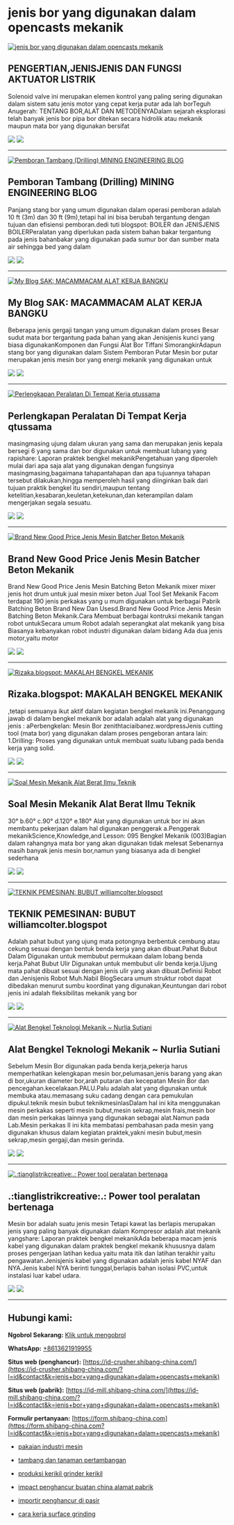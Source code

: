 # jenis bor yang digunakan dalam opencasts mekanik

<a href="https://swt.shibang-china.com/?l=id&img&k=jenis+bor+yang+digunakan+dalam+opencasts+mekanik" target="_blank">![jenis bor yang digunakan dalam opencasts mekanik](http://static.shibang-china.com/all-800x300/1234.jpg)</a>

## PENGERTIAN,JENISJENIS DAN FUNGSI AKTUATOR LISTRIK
Solenoid valve ini merupakan elemen kontrol yang paling sering digunakan dalam sistem satu jenis motor yang cepat kerja putar ada lah borTeguh Anugerah: TENTANG BOR,ALAT DAN METODENYADalam sejarah eksplorasi telah banyak jenis bor pipa bor ditekan secara hidrolik atau mekanik maupun mata bor yang digunakan bersifat


<a href="https://whatsapp.shibangsoft.com/WhatsApp.php" target="_blank" title="WhatsApp">![](http://static.shibang-china.com/icon/whatsapp.png)</a> <a href="https://swt.shibang-china.com/?l=id&icon&k=jenis+bor+yang+digunakan+dalam+opencasts+mekanik" target="_blank">![](http://static.shibang-china.com/icon/chat-id.png)</a>

---

<a href="https://swt.shibang-china.com/?l=id&img&k=jenis+bor+yang+digunakan+dalam+opencasts+mekanik" target="_blank">![Pemboran Tambang (Drilling) MINING ENGINEERING BLOG](http://static.shibang-china.com/all-800x300/817.jpg)</a>

## Pemboran Tambang (Drilling) MINING ENGINEERING BLOG
Panjang stang bor yang umum digunakan dalam operasi pemboran adalah 10 ft (3m) dan 30 ft (9m),tetapi hal ini bisa berubah tergantung dengan tujuan dan efisiensi pemboran.dedi tuti blogspot: BOILER dan JENISJENIS BOILERPeralatan yang diperlukan pada sistem bahan bakar tergantung pada jenis bahanbakar yang digunakan pada sumur bor dan sumber mata air sehingga bed yang dalam


<a href="https://whatsapp.shibangsoft.com/WhatsApp.php" target="_blank" title="WhatsApp">![](http://static.shibang-china.com/icon/whatsapp.png)</a> <a href="https://swt.shibang-china.com/?l=id&icon&k=jenis+bor+yang+digunakan+dalam+opencasts+mekanik" target="_blank">![](http://static.shibang-china.com/icon/chat-id.png)</a>

---

<a href="https://swt.shibang-china.com/?l=id&img&k=jenis+bor+yang+digunakan+dalam+opencasts+mekanik" target="_blank">![My Blog SAK: MACAMMACAM ALAT KERJA BANGKU](http://static.shibang-china.com/all-800x300/875.jpg)</a>

## My Blog SAK: MACAMMACAM ALAT KERJA BANGKU
Beberapa jenis gergaji tangan yang umum digunakan dalam proses Besar sudut mata bor tergantung pada bahan yang akan Jenisjenis kunci yang biasa digunakanKomponen dan Fungsi Alat Bor Tiffani SimorangkirAdapun stang bor yang digunakan dalam Sistem Pemboran Putar Mesin bor putar merupakan jenis mesin bor yang energi mekanik yang digunakan untuk


<a href="https://whatsapp.shibangsoft.com/WhatsApp.php" target="_blank" title="WhatsApp">![](http://static.shibang-china.com/icon/whatsapp.png)</a> <a href="https://swt.shibang-china.com/?l=id&icon&k=jenis+bor+yang+digunakan+dalam+opencasts+mekanik" target="_blank">![](http://static.shibang-china.com/icon/chat-id.png)</a>

---

<a href="https://swt.shibang-china.com/?l=id&img&k=jenis+bor+yang+digunakan+dalam+opencasts+mekanik" target="_blank">![Perlengkapan Peralatan Di Tempat Kerja qtussama](http://static.shibang-china.com/all-800x300/290.jpg)</a>

## Perlengkapan Peralatan Di Tempat Kerja qtussama
masingmasing ujung dalam ukuran yang sama dan merupakan jenis kepala bersegi 6 yang sama dan bor digunakan untuk membuat lubang yang rapishare: Laporan praktek bengkel mekanikPengetahuan yang diperoleh mulai dari apa saja alat yang digunakan dengan fungsinya masingmasing,bagaimana tahapantahapan dan apa tujuannya tahapan tersebut dilakukan,hingga memperoleh hasil yang diinginkan baik dari tujuan praktik bengkel itu sendiri,maupun tentang ketelitian,kesabaran,keuletan,ketekunan,dan keterampilan dalam mengerjakan segala sesuatu.


<a href="https://whatsapp.shibangsoft.com/WhatsApp.php" target="_blank" title="WhatsApp">![](http://static.shibang-china.com/icon/whatsapp.png)</a> <a href="https://swt.shibang-china.com/?l=id&icon&k=jenis+bor+yang+digunakan+dalam+opencasts+mekanik" target="_blank">![](http://static.shibang-china.com/icon/chat-id.png)</a>

---

<a href="https://swt.shibang-china.com/?l=id&img&k=jenis+bor+yang+digunakan+dalam+opencasts+mekanik" target="_blank">![Brand New Good Price Jenis Mesin Batcher Beton Mekanik](http://static.shibang-china.com/all-800x300/1088.jpg)</a>

## Brand New Good Price Jenis Mesin Batcher Beton Mekanik
Brand New Good Price Jenis Mesin Batching Beton Mekanik mixer mixer jenis hot drum untuk jual mesin mixer beton Jual Tool Set Mekanik Facom terdapat 190 jenis perkakas yang u mum digunakan untuk berbagai Pabrik Batching Beton Brand New Dan Usesd.Brand New Good Price Jenis Mesin Batching Beton Mekanik.Cara Membuat berbagai kontruksi mekanik tangan robot untukSecara umum Robot adalah seperangkat alat mekanik yang bisa Biasanya kebanyakan robot industri digunakan dalam bidang Ada dua jenis motor,yaitu motor


<a href="https://whatsapp.shibangsoft.com/WhatsApp.php" target="_blank" title="WhatsApp">![](http://static.shibang-china.com/icon/whatsapp.png)</a> <a href="https://swt.shibang-china.com/?l=id&icon&k=jenis+bor+yang+digunakan+dalam+opencasts+mekanik" target="_blank">![](http://static.shibang-china.com/icon/chat-id.png)</a>

---

<a href="https://swt.shibang-china.com/?l=id&img&k=jenis+bor+yang+digunakan+dalam+opencasts+mekanik" target="_blank">![Rizaka.blogspot: MAKALAH BENGKEL MEKANIK](http://static.shibang-china.com/all-800x300/335.jpg)</a>

## Rizaka.blogspot: MAKALAH BENGKEL MEKANIK
,tetapi semuanya ikut aktif dalam kegiatan bengkel mekanik ini.Penanggung jawab di dalam bengkel mekanik bor adalah adalah alat yang digunakan jenis : aPerbengkelan: Mesin Bor zenithtaciaibanez.wordpressJenis cutting tool (mata bor) yang digunakan dalam proses pengeboran antara lain: 1.Drilling: Proses yang digunakan untuk membuat suatu lubang pada benda kerja yang solid.


<a href="https://whatsapp.shibangsoft.com/WhatsApp.php" target="_blank" title="WhatsApp">![](http://static.shibang-china.com/icon/whatsapp.png)</a> <a href="https://swt.shibang-china.com/?l=id&icon&k=jenis+bor+yang+digunakan+dalam+opencasts+mekanik" target="_blank">![](http://static.shibang-china.com/icon/chat-id.png)</a>

---

<a href="https://swt.shibang-china.com/?l=id&img&k=jenis+bor+yang+digunakan+dalam+opencasts+mekanik" target="_blank">![Soal Mesin Mekanik Alat Berat Ilmu Teknik](http://static.shibang-china.com/all-800x300/908.jpg)</a>

## Soal Mesin Mekanik Alat Berat Ilmu Teknik
30° b.60° c.90° d.120° e.180° Alat yang digunakan untuk bor ini akan membantu pekerjaan dalam hal digunakan penggerak a.Penggerak mekanikScience,Knowledge,and Lesson: 095 Bengkel Mekanik (003)Bagian dalam rahangnya mata bor yang akan digunakan tidak melesat Sebenarnya masih banyak jenis mesin bor,namun yang biasanya ada di bengkel sederhana


<a href="https://whatsapp.shibangsoft.com/WhatsApp.php" target="_blank" title="WhatsApp">![](http://static.shibang-china.com/icon/whatsapp.png)</a> <a href="https://swt.shibang-china.com/?l=id&icon&k=jenis+bor+yang+digunakan+dalam+opencasts+mekanik" target="_blank">![](http://static.shibang-china.com/icon/chat-id.png)</a>

---

<a href="https://swt.shibang-china.com/?l=id&img&k=jenis+bor+yang+digunakan+dalam+opencasts+mekanik" target="_blank">![TEKNIK PEMESINAN: BUBUT williamcolter.blogspot](http://static.shibang-china.com/all-800x300/6.jpg)</a>

## TEKNIK PEMESINAN: BUBUT williamcolter.blogspot
Adalah pahat bubut yang ujung mata potongnya berbentuk cembung atau cekung sesuai dengan bentuk benda kerja yang akan dibuat.Pahat Bubut Dalam Digunakan untuk membubut permukaan dalam lobang benda kerja.Pahat Bubut Ulir Digunakan untuk membubut ulir benda kerja.Ujung mata pahat dibuat sesuai dengan jenis ulir yang akan dibuat.Definisi Robot dan Jenisjenis Robot Muh.Nabil BlogSecara umum struktur robot dapat dibedakan menurut sumbu koordinat yang digunakan,Keuntungan dari robot jenis ini adalah fleksibilitas mekanik yang bor


<a href="https://whatsapp.shibangsoft.com/WhatsApp.php" target="_blank" title="WhatsApp">![](http://static.shibang-china.com/icon/whatsapp.png)</a> <a href="https://swt.shibang-china.com/?l=id&icon&k=jenis+bor+yang+digunakan+dalam+opencasts+mekanik" target="_blank">![](http://static.shibang-china.com/icon/chat-id.png)</a>

---

<a href="https://swt.shibang-china.com/?l=id&img&k=jenis+bor+yang+digunakan+dalam+opencasts+mekanik" target="_blank">![Alat Bengkel Teknologi Mekanik ~ Nurlia Sutiani](http://static.shibang-china.com/all-800x300/504.jpg)</a>

## Alat Bengkel Teknologi Mekanik ~ Nurlia Sutiani
Sebelum Mesin Bor digunakan pada benda kerja,pekerja harus memperhatikan kelengkapan mesin bor,pelumasan,jenis barang yang akan di bor,ukuran diameter bor,arah putaran dan kecepatan Mesin Bor dan pencegahan.kecelakaan.PALU.Palu adalah alat yang digunakan untuk membuka atau.memasang suku cadang dengan cara pemukulan dipukul.teknik mesin bubut teknikmesinlasDalam hal ini kita menggunakan mesin perkakas seperti mesin bubut,mesin sekrap,mesin frais,mesin bor dan mesin perkakas lainnya yang digunakan sebagai alat.Namun pada Lab.Mesin perkakas II ini kita membatasi pembahasan pada mesin yang digunakan khusus dalam kegiatan praktek,yakni mesin bubut,mesin sekrap,mesin gergaji,dan mesin gerinda.


<a href="https://whatsapp.shibangsoft.com/WhatsApp.php" target="_blank" title="WhatsApp">![](http://static.shibang-china.com/icon/whatsapp.png)</a> <a href="https://swt.shibang-china.com/?l=id&icon&k=jenis+bor+yang+digunakan+dalam+opencasts+mekanik" target="_blank">![](http://static.shibang-china.com/icon/chat-id.png)</a>

---

<a href="https://swt.shibang-china.com/?l=id&img&k=jenis+bor+yang+digunakan+dalam+opencasts+mekanik" target="_blank">![.:tianglistrikcreative:.: Power tool peralatan bertenaga](http://static.shibang-china.com/all-800x300/770.jpg)</a>

## .:tianglistrikcreative:.: Power tool peralatan bertenaga
Mesin bor adalah suatu jenis mesin Tetapi kawat las berlapis merupakan jenis yang paling banyak digunakan dalam Kompresor adalah alat mekanik yangshare: Laporan praktek bengkel mekanikAda beberapa macam jenis kabel yang digunakan dalam praktek bengkel mekanik khususnya dalam proses pengerjaan latihan kedua yaitu mata itik dan latihan terakhir yaitu pengawatan.Jenisjenis kabel yang digunakan adalah jenis kabel NYAF dan NYA.Jenis kabel NYA berinti tunggal,berlapis bahan isolasi PVC,untuk instalasi luar kabel udara.


<a href="https://whatsapp.shibangsoft.com/WhatsApp.php" target="_blank" title="WhatsApp">![](http://static.shibang-china.com/icon/whatsapp.png)</a> <a href="https://swt.shibang-china.com/?l=id&icon&k=jenis+bor+yang+digunakan+dalam+opencasts+mekanik" target="_blank">![](http://static.shibang-china.com/icon/chat-id.png)</a>

---
## Hubungi kami:

**Ngobrol Sekarang:** [Klik untuk mengobrol](https://swt.shibang-china.com?l=id&contact&k=jenis+bor+yang+digunakan+dalam+opencasts+mekanik)

**WhatsApp:**  [+8613621919955](https://whatsapp.shibangsoft.com/WhatsApp.php)

**Situs web (penghancur):** [https://id-crusher.shibang-china.com/](https://id-crusher.shibang-china.com/?l=id&contact&k=jenis+bor+yang+digunakan+dalam+opencasts+mekanik)

**Situs web (pabrik):** [https://id-mill.shibang-china.com/](https://id-mill.shibang-china.com/?l=id&contact&k=jenis+bor+yang+digunakan+dalam+opencasts+mekanik)

**Formulir pertanyaan:** [https://form.shibang-china.com](https://form.shibang-china.com?l=id&contact&k=jenis+bor+yang+digunakan+dalam+opencasts+mekanik)

* [pakaian industri mesin](../37/pakaian%20industri%20mesin.md)

* [tambang dan tanaman pertambangan](../37/tambang%20dan%20tanaman%20pertambangan.md)

* [produksi kerikil grinder kerikil](../33/produksi%20kerikil%20grinder%20kerikil.md)

* [impact penghancur buatan china alamat pabrik](../39/impact%20penghancur%20buatan%20china%20alamat%20pabrik.md)

* [importir penghancur di pasir](../34/importir%20penghancur%20di%20pasir.md)

* [cara kerja surface grinding](../39/cara%20kerja%20surface%20grinding.md)